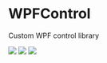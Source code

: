 # WPFControl
Custom WPF control library

[![](https://img.shields.io/badge/build-success-brightgreen.svg)](https://github.com/EdnaCoder/XExten.WPFControls)
[![](https://img.shields.io/badge/nuget-v1.0.4.2-blue.svg)](https://www.nuget.org/packages/XExten.WPFControls/1.0.4.2)
![](https://img.shields.io/badge/Download-170-brightgreen)
